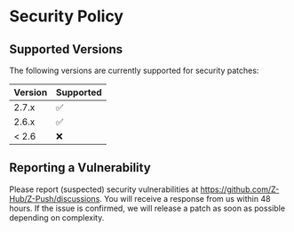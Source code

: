 # Security Policy

## Supported Versions

The following versions are currently supported for security patches:

| Version | Supported          |
| ------- | ------------------ |
| 2.7.x   | :white_check_mark: |
| 2.6.x   | :white_check_mark: |
| < 2.6   | :x:                |

## Reporting a Vulnerability

Please report (suspected) security vulnerabilities at 
https://github.com/Z-Hub/Z-Push/discussions. You will receive a response from 
us within 48 hours. If the issue is confirmed, we will release a patch as soon 
as possible depending on complexity.
